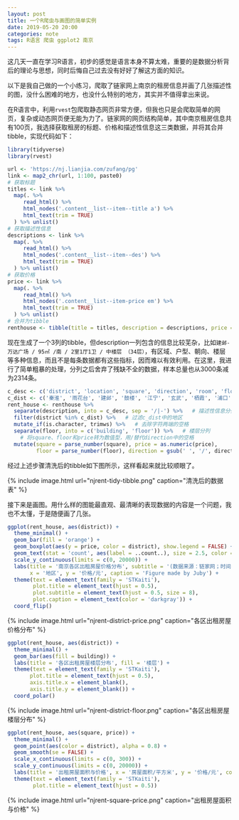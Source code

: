 ```yaml
---
layout: post
title: 一个R爬虫与画图的简单实例
date: 2019-05-20 20:00
categories: note
tags: R语言 爬虫 ggplot2 南京
---
```


这几天一直在学习R语言，初步的感觉是语言本身不算太难，重要的是数据分析背后的理论与思想，同时后悔自己过去没有好好了解这方面的知识。

以下是我自己做的一个小练习，爬取了链家网上南京的租房信息并画了几张描述性的图，没什么困难的地方，也没什么特别的地方，其实并不值得拿出来说。

在R语言中，利用`rvest`包爬取静态网页非常方便，但我也只是会爬取简单的网页，复杂或动态网页便无能为力了。链家网的网页结构简单，其中南京租房信息共有100页，我选择获取租房的标题、价格和描述性信息这三类数据，并将其合并tibble，实现代码如下：

```r
library(tidyverse)
library(rvest)

url <- 'https://nj.lianjia.com/zufang/pg'
link <- map2_chr(url, 1:100, paste0)
# 获取标题
titles <- link %>%
  map(. %>%
     read_html() %>%
     html_nodes('.content__list--item--title a') %>%
     html_text(trim = TRUE)
  ) %>% unlist()
# 获取描述性信息
descriptions <- link %>%
  map(. %>%
     read_html() %>%
     html_nodes('.content__list--item--des') %>%
     html_text(trim = TRUE)
  ) %>% unlist()
# 获取价格
price <- link %>%
  map(. %>%
     read_html() %>%
     html_nodes('.content__list--item-price em') %>%
     html_text(trim = TRUE)
  ) %>% unlist()
# 合并为tibble
renthouse <- tibble(title = titles, description = descriptions, price = price)
```

现在生成了一个3列的tibble，但description一列包含的信息比较芜杂，比如`建邺-万达广场 / 95㎡ /南 / 2室1厅1卫 / 中楼层 （34层）`，有区域、户型、朝向、楼层等多种信息，而且不是每条数据都有这些指标，因而难以有效利用。在这里，我进行了简单粗暴的处理，分列之后舍弃了残缺不全的数据，样本总量也从3000条减为2314条。

```r
c_desc <- c('district', 'location', 'square', 'direction', 'room', 'floor')
c_dist <- c('秦淮', '雨花台', '建邺', '鼓楼', '江宁', '玄武', '栖霞', '浦口')
rent_house <- renthouse %>% 
  separate(description, into = c_desc, sep = '/|-') %>%   # 描述性信息分列
  filter(district %in% c_dist) %>%   # 过滤c_dist中的地区
  mutate_if(is.character, trimws) %>%   # 去除字符两端的空格
  separate(floor, into = c('building', 'floor')) %>%   # 楼层分列
	# 将square、floor和price转为数值型，用/替代direction中的空格
  mutate(square = parse_number(square), price = as.numeric(price), 
         floor = parse_number(floor), direction = gsub(' ', '/', direction))
```

经过上述步骤清洗后的tibble如下图所示，这样看起来就比较顺眼了。

{% include image.html url="njrent-tidy-tibble.png" caption="清洗后的数据表" %}

接下来是画图。用什么样的图能最直观、最清晰的表现数据的内容是一个问题，我也不太懂，于是随便画了几张。

```r
ggplot(rent_house, aes(district)) + 
  theme_minimal() + 
  geom_bar(fill = 'orange') + 
  geom_boxplot(aes(y = price, color = district), show.legend = FALSE) + 
  geom_text(stat = 'count', aes(label = ..count..), size = 2.5, color = 'gray54') + 
  scale_y_continuous(limits = c(0, 20000)) + 
  labs(title = '南京各区出租房屋价格分布', subtitle = '(数据来源：链家网；时间：2019-05-20)', 
       x = '地区', y = '价格/元', caption = 'Figure made by Juby') + 
  theme(text = element_text(family = 'STKaiti'), 
        plot.title = element_text(hjust = 0.5), 
        plot.subtitle = element_text(hjust = 0.5, size = 8), 
        plot.caption = element_text(color = 'darkgray')) + 
  coord_flip()
```

{% include image.html url="njrent-district-price.png" caption="各区出租房屋价格分布" %}

```r
ggplot(rent_house, aes(district)) + 
  theme_minimal() + 
  geom_bar(aes(fill = building)) + 
  labs(title = '各区出租房屋楼层分布', fill = '楼层') + 
  theme(text = element_text(family = 'STKaiti'),
       plot.title = element_text(hjust = 0.5), 
       axis.title.x = element_blank(), 
       axis.title.y = element_blank()) + 
  coord_polar()
```

{% include image.html url="njrent-district-floor.png" caption="各区出租房屋楼层分布" %}

```r
ggplot(rent_house, aes(square, price)) + 
  theme_minimal() + 
  geom_point(aes(color = district), alpha = 0.8) + 
  geom_smooth(se = FALSE) + 
  scale_x_continuous(limits = c(0, 300)) + 
  scale_y_continuous(limits = c(0, 20000)) + 
  labs(title = '出租房屋面积与价格', x = '房屋面积/平方米', y = '价格/元', color = '地区') + 
  theme(text = element_text(family = 'STKaiti'), 
        plot.title = element_text(hjust = 0.5))
```

{% include image.html url="njrent-square-price.png" caption="出租房屋面积与价格" %}